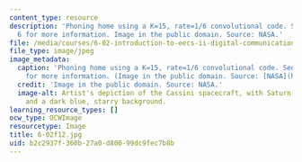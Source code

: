 ```yaml
---
content_type: resource
description: 'Phoning home using a K=15, rate=1/6 convolutional code. See Lecture
  6 for more information. Image in the public domain. Source: NASA.'
file: /media/courses/6-02-introduction-to-eecs-ii-digital-communication-systems-fall-2012/b2c2937f360b27a0d80099dc9fec7b8b_6-02f12.jpg
file_type: image/jpeg
image_metadata:
  caption: 'Phoning home using a K=15, rate=1/6 convolutional code. See [Lecture 6](pages/lecture-slides)
    for more information. (Image in the public domain. Source: [NASA](http://www.nasa.gov/centers/jpl/missions/cassini.html).)'
  credit: 'Image in the public domain. Source: NASA.'
  image-alt: Artist's depiction of the Cassini spacecraft, with Saturn in the foreground
    and a dark blue, starry background.
learning_resource_types: []
ocw_type: OCWImage
resourcetype: Image
title: 6-02f12.jpg
uid: b2c2937f-360b-27a0-d800-99dc9fec7b8b
---
```

